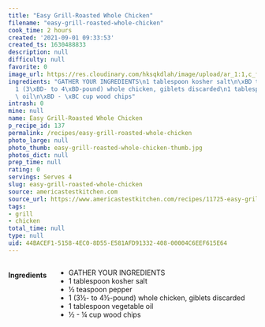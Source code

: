 ```yaml
---
title: "Easy Grill-Roasted Whole Chicken"
filename: "easy-grill-roasted-whole-chicken"
cook_time: 2 hours
created: '2021-09-01 09:33:53'
created_ts: 1630488833
description: null
difficulty: null
favorite: 0
image_url: https://res.cloudinary.com/hksqkdlah/image/upload/ar_1:1,c_fill,dpr_2.0,f_auto,fl_lossy.progressive.strip_profile,g_faces:auto,q_auto:low,w_344/SFS_GrillRoastedWholeChicken_72_cl3poy
ingredients: "GATHER YOUR INGREDIENTS\n1 tablespoon kosher salt\n\xBD teaspoon pepper\n\
  1 (3\xBD- to 4\xBD-pound) whole chicken, giblets discarded\n1 tablespoon vegetable\
  \ oil\n\xBD - \xBC cup wood chips"
intrash: 0
mine: null
name: Easy Grill-Roasted Whole Chicken
p_recipe_id: 137
permalink: /recipes/easy-grill-roasted-whole-chicken
photo_large: null
photo_thumb: easy-grill-roasted-whole-chicken-thumb.jpg
photos_dict: null
prep_time: null
rating: 0
servings: Serves 4
slug: easy-grill-roasted-whole-chicken
source: americastestkitchen.com
source_url: https://www.americastestkitchen.com/recipes/11725-easy-grill-roasted-whole-chicken
tags:
- grill
- chicken
total_time: null
type: null
uid: 44BACEF1-5158-4EC0-8D55-E581AFD91332-408-00004C6EEF615E64
---
```

<div class="large-8 medium-7 columns" id="writeup">	</div><!-- #writeup -->
</div><!-- #row-one -->
<div class="row" id="row-two">	<div class="medium-4 small-5 columns" id="ingredients"><h4>Ingredients</h4><div class="box box-ingredients content"><ul>
<li>GATHER YOUR INGREDIENTS</li>
<li>1 tablespoon kosher salt</li>
<li>½ teaspoon pepper</li>
<li>1 (3½- to 4½-pound) whole chicken, giblets discarded</li>
<li>1 tablespoon vegetable oil</li>
<li>½ - ¼ cup wood chips</li>
</ul>
</div>	</div>	<div class="medium-6 small-7 columns" id="directions">	</div>